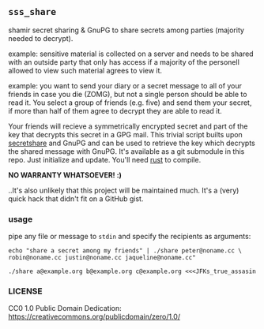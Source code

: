 ## `sss_share`
shamir secret sharing & GnuPG to share secrets among parties (majority
needed to decrypt).

example: sensitive material is collected on a server and needs to be
shared with an outside party that only has access if a majority of the
personell allowed to view such material agrees to view it.

example: you want to send your diary or a secret message  to all of your 
friends in case you die (ZOMG), but not a single person should be able
to read it. You select a group of friends (e.g. five) and send them your
secret, if more than half of them agree to decrypt they are able to read
it.

Your friends will recieve a symmetrically encrypted secret and part of
the key that decrypts this secret in a GPG mail. This trivial script builts upon [secretshare](https://github.com/sellibitze/secretshare) and GnuPG
and can be used to retrieve the key which decrypts the shared message
with GnuPG. It's available as a git submodule in this repo. Just
initialize and update. You'll need [rust](https://www.rust-lang.org) to
compile.

**NO WARRANTY WHATSOEVER! :)** 

..It's also unlikely that this project will
be maintained much. It's a (very) quick hack that didn't fit on a
GitHub gist.

### usage
pipe any file or message to `stdin` and specify the recipients as arguments:

```
echo "share a secret among my friends" | ./share peter@noname.cc \
robin@noname.cc justin@noname.cc jaqueline@noname.cc"
```

```
./share a@example.org b@example.org c@example.org <<<JFKs_true_assasin
```

### LICENSE
CC0 1.0 Public Domain Dedication:
https://creativecommons.org/publicdomain/zero/1.0/
